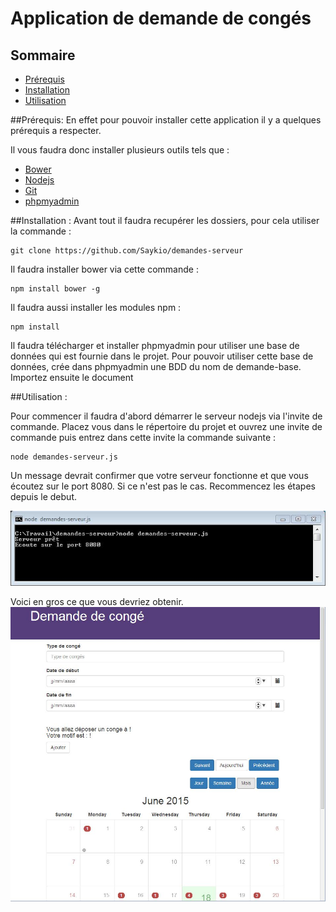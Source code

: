 Application de demande de congés
============
Sommaire
------------
- [Prérequis](#Prérequis)
- [Installation](#Installation)
- [Utilisation](#Utilisation)

##Prérequis:
En effet pour pouvoir installer cette application il y a quelques prérequis a respecter.

Il vous faudra donc installer plusieurs outils tels que :

* [Bower](http://bower.io/) 
* [Nodejs](https://nodejs.org/)
* [Git](https://git-scm.com/)
* [phpmyadmin](http://www.phpmyadmin.net/home_page/index.php/)


##Installation : 
Avant tout il faudra recupérer les dossiers, pour cela utiliser la commande :
```
git clone https://github.com/Saykio/demandes-serveur
```
Il faudra installer bower via cette commande :  
```
npm install bower -g
```
Il faudra aussi installer les modules npm : 
```
npm install
```
Il faudra télécharger et installer phpmyadmin pour utiliser une base de données qui est fournie dans le projet. Pour pouvoir utiliser cette base de données, crée dans phpmyadmin une BDD du nom de demande-base. Importez ensuite le document 


##Utilisation :

Pour commencer il faudra d'abord démarrer le serveur nodejs via l'invite de commande. Placez vous dans le répertoire du projet et ouvrez une invite de commande puis entrez dans cette invite la commande suivante : 
```
node demandes-serveur.js 
```

Un message devrait confirmer que votre serveur fonctionne et que vous écoutez sur le port 8080. Si ce n'est pas le cas. Recommencez les étapes depuis le debut.

![Alt text](https://github.com/Saykio/demandes-serveur/blob/master/Doc/image/nodejs.JPG)

Voici en gros ce que vous devriez obtenir. 
![Alt text](https://github.com/Saykio/demandes-serveur/blob/master/Doc/image/calendrier.JPG)


